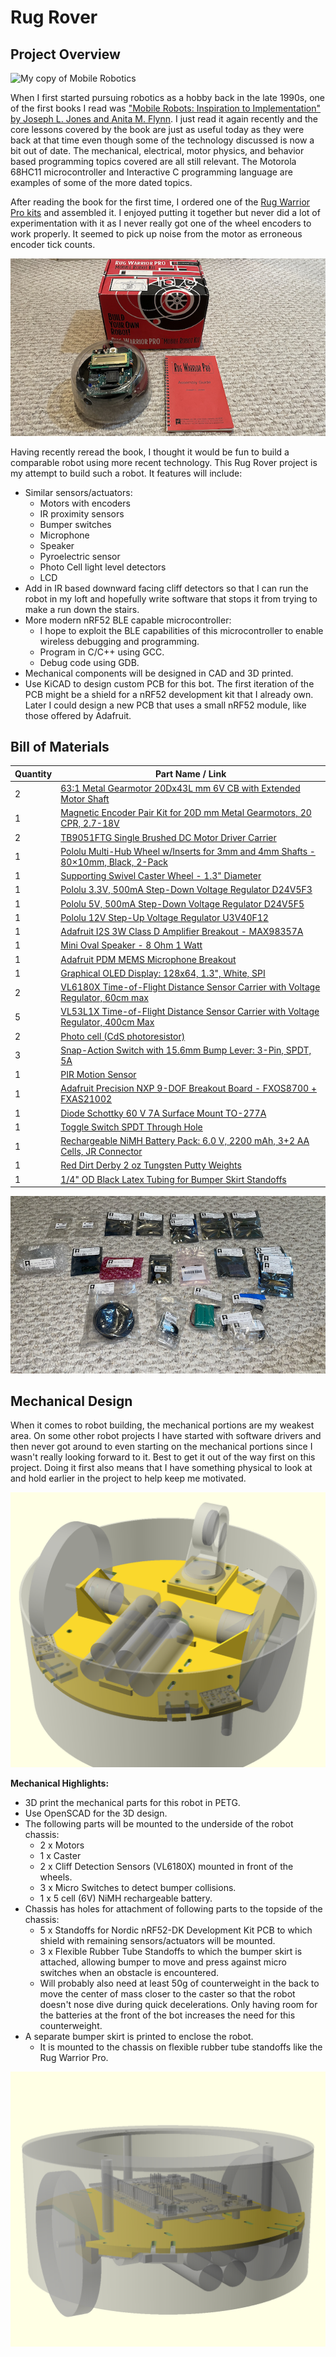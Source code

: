 # Rug Rover
## Project Overview
![My copy of Mobile Robotics](https://raw.githubusercontent.com/adamgreen/Ferdinand20/master/photos/20210914-01.jpg)

When I first started pursuing robotics as a hobby back in the late 1990s, one of the first books I read was ["Mobile Robots: Inspiration to Implementation" by Joseph L. Jones and Anita M. Flynn](https://www.amazon.com/Mobile-Robots-Inspiration-Implementation-Second/dp/B0087P7X2S). I just read it again recently and the core lessons covered by the book are just as useful today as they were back at that time even though some of the technology discussed is now a bit out of date. The mechanical, electrical, motor physics, and behavior based programming topics covered are all still relevant. The Motorola 68HC11 microcontroller and Interactive C programming language are examples of some of the more dated topics.

After reading the book for the first time, I ordered one of the [Rug Warrior Pro kits](http://www.robotbooks.com/rug_warrior.htm) and assembled it. I enjoyed putting it together but never did a lot of experimentation with it as I never really got one of the wheel encoders to work properly. It seemed to pick up noise from the motor as erroneous encoder tick counts.

![My original Rug Warrior Pro](photos/20210304-01.jpg)

Having recently reread the book, I thought it would be fun to build a comparable robot using more recent technology. This Rug Rover project is my attempt to build such a robot. It features will include:
* Similar sensors/actuators:
  * Motors with encoders
  * IR proximity sensors
  * Bumper switches
  * Microphone
  * Speaker
  * Pyroelectric sensor
  * Photo Cell light level detectors
  * LCD
* Add in IR based downward facing cliff detectors so that I can run the robot in my loft and hopefully write software that stops it from trying to make a run down the stairs.
* More modern nRF52 BLE capable microcontroller:
  * I hope to exploit the BLE capabilities of this microcontroller to enable wireless debugging and programming.
  * Program in C/C++ using GCC.
  * Debug code using GDB.
* Mechanical components will be designed in CAD and 3D printed.
* Use KiCAD to design custom PCB for this bot. The first iteration of the PCB might be a shield for a nRF52 development kit that I already own. Later I could design a new PCB that uses a small nRF52 module, like those offered by Adafruit.


## Bill of Materials
| Quantity | Part Name / Link |
|---|-|
| 2 | [63:1 Metal Gearmotor 20Dx43L mm 6V CB with Extended Motor Shaft](https://www.pololu.com/product/3714) |
| 1 | [Magnetic Encoder Pair Kit for 20D mm Metal Gearmotors, 20 CPR, 2.7-18V](https://www.pololu.com/product/3499) |
| 2 | [TB9051FTG Single Brushed DC Motor Driver Carrier](https://www.pololu.com/product/2997) |
| 1 | [Pololu Multi-Hub Wheel w/Inserts for 3mm and 4mm Shafts - 80×10mm, Black, 2-Pack](https://www.pololu.com/product/3690) |
| 1 | [Supporting Swivel Caster Wheel - 1.3" Diameter](https://www.adafruit.com/product/2942) |
| 1 | [Pololu 3.3V, 500mA Step-Down Voltage Regulator D24V5F3](https://www.pololu.com/product/2842) |
| 1 | [Pololu 5V, 500mA Step-Down Voltage Regulator D24V5F5](https://www.pololu.com/product/2843) |
| 1 | [Pololu 12V Step-Up Voltage Regulator U3V40F12](https://www.pololu.com/product/4016) |
| 1 | [Adafruit I2S 3W Class D Amplifier Breakout - MAX98357A](https://www.adafruit.com/product/3006) |
| 1 | [Mini Oval Speaker - 8 Ohm 1 Watt](https://www.adafruit.com/product/3923) |
| 1 | [Adafruit PDM MEMS Microphone Breakout](https://www.adafruit.com/product/3492) |
| 1 | [Graphical OLED Display: 128x64, 1.3", White, SPI](https://www.pololu.com/product/3760) |
| 2 | [VL6180X Time-of-Flight Distance Sensor Carrier with Voltage Regulator, 60cm max](https://www.pololu.com/product/2489) |
| 5 | [VL53L1X Time-of-Flight Distance Sensor Carrier with Voltage Regulator, 400cm Max](https://www.pololu.com/product/3415) |
| 2 | [Photo cell (CdS photoresistor)](https://www.adafruit.com/product/161) |
| 3 | [Snap-Action Switch with 15.6mm Bump Lever: 3-Pin, SPDT, 5A](https://www.pololu.com/product/1405) |
| 1 | [PIR Motion Sensor](https://www.pololu.com/product/2731) |
| 1 | [Adafruit Precision NXP 9-DOF Breakout Board - FXOS8700 + FXAS21002](https://www.adafruit.com/product/3463) |
| 1 | [Diode Schottky 60 V 7A Surface Mount TO-277A ](https://www.digikey.com/en/products/detail/vishay-general-semiconductor-diodes-division/SS10P6-M3-86A/2152231) |
| 1 | [Toggle Switch SPDT Through Hole](https://www.digikey.com/en/products/detail/e-switch/100SP1T1B4M2QE/378824?s=N4IgTCBcDaIKIHEwGYCsqC0A5AIiAugL5A) |
| 1 | [Rechargeable NiMH Battery Pack: 6.0 V, 2200 mAh, 3+2 AA Cells, JR Connector](https://www.pololu.com/product/2224) |
| 1 | [Red Dirt Derby 2 oz Tungsten Putty Weights](https://www.amazon.com/Red-Dirt-Derby-Tungsten-Pinewood/dp/B06Y5FDLL6) |
| 1 | [1/4" OD Black Latex Tubing for Bumper Skirt Standoffs](https://www.amazon.com/LATEX-TUBING-602-BLACK-10FT/dp/B074NCLZSW) |

![Parts](photos/20210304-02.jpg)


## Mechanical Design
When it comes to robot building, the mechanical portions are my weakest area. On some other robot projects I have started with software drivers and then never got around to even starting on the mechanical portions since I wasn't really looking forward to it. Best to get it out of the way first on this project. Doing it first also means that I have something physical to look at and hold earlier in the project to help keep me motivated.

![Chassis Bottom](cad/ChassisBottom.png)

**Mechanical Highlights:**
* 3D print the mechanical parts for this robot in PETG.
* Use OpenSCAD for the 3D design.
* The following parts will be mounted to the underside of the robot chassis:
  * 2 x Motors
  * 1 x Caster
  * 2 x Cliff Detection Sensors (VL6180X) mounted in front of the wheels.
  * 3 x Micro Switches to detect bumper collisions.
  * 1 x 5 cell (6V) NiMH rechargeable battery.
* Chassis has holes for attachment of following parts to the topside of the chassis:
  * 5 x Standoffs for Nordic nRF52-DK Development Kit PCB to which shield with remaining sensors/actuators will be mounted.
  * 3 x Flexible Rubber Tube Standoffs to which the bumper skirt is attached, allowing bumper to move and press against micro switches when an obstacle is encountered.
  * Will probably also need at least 50g of counterweight in the back to move the center of mass closer to the caster so that the robot doesn't nose dive during quick decelerations. Only having room for the batteries at the front of the bot increases the need for this counterweight.
* A separate bumper skirt is printed to enclose the robot.
  * It is mounted to the chassis on flexible rubber tube standoffs like the Rug Warrior Pro.

![Chassis Top](cad/ChassisTop.png)
